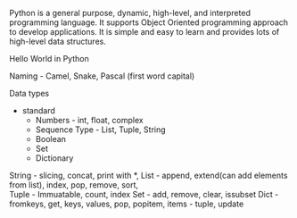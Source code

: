 Python is a general purpose, dynamic, high-level, and interpreted programming language. It supports Object Oriented programming approach to develop applications. It is simple and easy to learn and provides lots of high-level data structures.


Hello World in Python

Naming - Camel, Snake, Pascal (first word capital)

Data types
- standard 
    - Numbers - int, float, complex
    - Sequence Type - List, Tuple, String
    - Boolean
    - Set
    - Dictionary

String - slicing, concat, print with *, 
List - append, extend(can add elements from list), index, pop, remove, sort,  
Tuple - Immuatable, count, index
Set - add, remove, clear, issubset
Dict - fromkeys, get, keys, values, pop, popitem, items - tuple, update